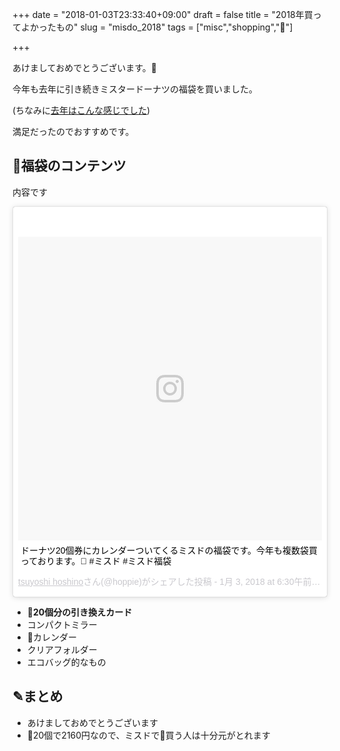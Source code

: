 +++
date = "2018-01-03T23:33:40+09:00"
draft = false
title = "2018年買ってよかったもの"
slug = "misdo_2018"
tags = ["misc","shopping","🍩"]

+++

あけましておめでとうございます。🎍

今年も去年に引き続きミスタードーナツの福袋を買いました。

(ちなみに[去年はこんな感じでした](https://hoshinotsuyoshi.com/post/mr_donuts_fukubukuro/))

満足だったのでおすすめです。

<!--more-->


## 🍩福袋のコンテンツ

内容です

 <blockquote class="instagram-media" data-instgrm-captioned data-instgrm-permalink="https://www.instagram.com/p/BdfaA8hFeeH/" data-instgrm-version="8" style=" background:#FFF; border:0; border-radius:3px; box-shadow:0 0 1px 0 rgba(0,0,0,0.5),0 1px 10px 0 rgba(0,0,0,0.15); margin: 1px; max-width:658px; padding:0; width:99.375%; width:-webkit-calc(100% - 2px); width:calc(100% - 2px);"><div style="padding:8px;"> <div style=" background:#F8F8F8; line-height:0; margin-top:40px; padding:50.0% 0; text-align:center; width:100%;"> <div style=" background:url(data:image/png;base64,iVBORw0KGgoAAAANSUhEUgAAACwAAAAsCAMAAAApWqozAAAABGdBTUEAALGPC/xhBQAAAAFzUkdCAK7OHOkAAAAMUExURczMzPf399fX1+bm5mzY9AMAAADiSURBVDjLvZXbEsMgCES5/P8/t9FuRVCRmU73JWlzosgSIIZURCjo/ad+EQJJB4Hv8BFt+IDpQoCx1wjOSBFhh2XssxEIYn3ulI/6MNReE07UIWJEv8UEOWDS88LY97kqyTliJKKtuYBbruAyVh5wOHiXmpi5we58Ek028czwyuQdLKPG1Bkb4NnM+VeAnfHqn1k4+GPT6uGQcvu2h2OVuIf/gWUFyy8OWEpdyZSa3aVCqpVoVvzZZ2VTnn2wU8qzVjDDetO90GSy9mVLqtgYSy231MxrY6I2gGqjrTY0L8fxCxfCBbhWrsYYAAAAAElFTkSuQmCC); display:block; height:44px; margin:0 auto -44px; position:relative; top:-22px; width:44px;"></div></div> <p style=" margin:8px 0 0 0; padding:0 4px;"> <a href="https://www.instagram.com/p/BdfaA8hFeeH/" style=" color:#000; font-family:Arial,sans-serif; font-size:14px; font-style:normal; font-weight:normal; line-height:17px; text-decoration:none; word-wrap:break-word;" target="_blank">ドーナツ20個券にカレンダーついてくるミスドの福袋です。今年も複数袋買っております。🍩 #ミスド #ミスド福袋</a></p> <p style=" color:#c9c8cd; font-family:Arial,sans-serif; font-size:14px; line-height:17px; margin-bottom:0; margin-top:8px; overflow:hidden; padding:8px 0 7px; text-align:center; text-overflow:ellipsis; white-space:nowrap;"><a href="https://www.instagram.com/hoppie/" style=" color:#c9c8cd; font-family:Arial,sans-serif; font-size:14px; font-style:normal; font-weight:normal; line-height:17px;" target="_blank"> tsuyoshi hoshino</a>さん(@hoppie)がシェアした投稿 - <time style=" font-family:Arial,sans-serif; font-size:14px; line-height:17px;" datetime="2018-01-03T14:30:27+00:00"> 1月 3, 2018 at 6:30午前 PST</time></p></div></blockquote> <script async defer src="//platform.instagram.com/en_US/embeds.js"></script>

* **🍩20個分の引き換えカード**
* コンパクトミラー
* 📅カレンダー
* クリアフォルダー
* エコバッグ的なもの

## ✎まとめ

* あけましておめでとうございます
* 🍩20個で2160円なので、ミスドで🍩買う人は十分元がとれます
